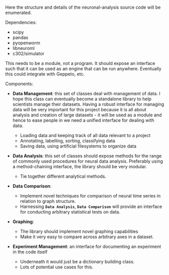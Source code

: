 Here the structure and details of the neuronal-analysis source code will be enumerated. 

Dependencies:

- scipy
- pandas
- pyopenworm
- libneuroml
- c302/simulator

This needs to be a module, not a program. It should expose an interface such that it can be used as an engine that can be run anywhere. Eventually this could integrate with Geppeto, etc. 

Components: 

- **Data Management**: this set of classes deal with management of data. I hope this class can eventually become a standalone library to help scientists manage their datasets. Having a robust interface for managing data will be very important for this project because it is all about analysis and creation of large datasets - it will be used as a module and hence to ease people in we need a unified interface for dealing with data. 
    - Loading data and keeping track of all data relevant to a project
    - Annotating, labelling, sorting, classifying data
    - Saving data, using artificial filesystems to organize data

- **Data Analysis**: this set of classes should expose methods for the range of commonly used procedures for neural data analysis. Preferably using a method-chaining interface, the library should be very modular.
    - Tie together different analytical methods. 

- **Data Comparison**: 
    - Implement novel techniques for comparison of neural time series in relation to graph structure. 
    - Harnessing **`Data Analysis`**, **`Data Comparison`** will provide an interface for conducting arbitrary statistical 
      tests on data. 
- **Graphing**: 
    - The library should implement novel graphing capabilities
    - Make it very easy to compare across arbitrary axes in a dataset.
- **Experiment Management**: an interface for documenting an experiment in the code itself
    - Underneath it would just be a dictionary building class. 
    - Lots of potential use cases for this. 
